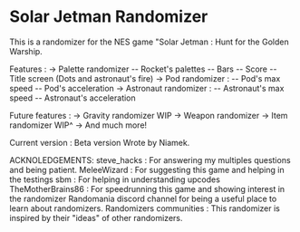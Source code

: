 # Solar Jetman Randomizer

This is a randomizer for the NES game "Solar Jetman : Hunt for the Golden Warship.

Features :
    -> Palette randomizer
        -- Rocket's palettes
        -- Bars
        -- Score
        -- Title screen (Dots and astronaut's fire)
    -> Pod randomizer :
        -- Pod's max speed
        -- Pod's acceleration
    -> Astronaut randomizer :
        -- Astronaut's max speed
        -- Astronaut's acceleration


Future features :
    -> Gravity randomizer
        WIP
    -> Weapon randomizer
    -> Item randomizer
        WIP^
    -> And much more!



Current version : Beta version
Wrote by Niamek.



ACKNOLEDGEMENTS:
    steve_hacks : For answering my multiples questions and being patient.
    MeleeWizard : For suggesting this game and helping in the testings
    sbm : For helping in understanding upcodes
    TheMotherBrains86 : For speedrunning this game and showing interest in the randomizer
    Randomania discord channel for being a useful place to learn about randomizers.
    Randomizers communities : This randomizer is inspired by their "ideas" of other randomizers.